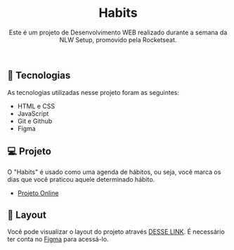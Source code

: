 <h1 align="center"> Habits </h1>

<p align="center"> Este é um projeto de Desenvolvimento WEB realizado durante a semana da NLW Setup, promovido pela Rocketseat.</p>

<br>

## 🚀 Tecnologias

As tecnologias utilizadas nesse projeto foram as seguintes:

- HTML e CSS
- JavaScript
- Git e Github
- Figma

## 💻 Projeto

O "Habits" é usado como uma agenda de hábitos, ou seja, você marca os dias que você praticou aquele determinado hábito.

- [Projeto Online](https://aleelohn.github.io/nlw-setup)

## 🔖 Layout

Você pode visualizar o layout do projeto através [DESSE LINK](https://www.figma.com/community/file/1187422022288947321). É necessário ter conta no [Figma](https://figma.com) para acessá-lo.
